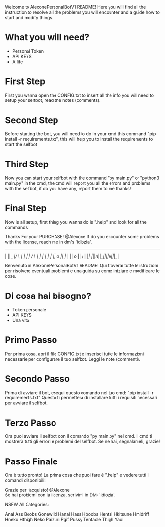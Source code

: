 Welcome to AlexonePersonalBotV1 README!
Here you will find all the instruction to resolve all the problems you will encounter 
and a guide how to start and modify things.

# What you will need?

- Personal Token
- API KEYS
- A life

# First Step
First you wanna open the CONFIG.txt to insert all the info you will need to setup your selfbot,
read the notes (comments).

# Second Step
Before starting the bot, you will need to do in your cmd this command "pip install -r requirements.txt",
this will help you to install the requirements to start the selfbot

# Third Step
Now you can start your selfbot with the command "py main.py" or "python3 main.py" in the cmd, the cmd will report you all the errors
and problems with the selfbot, if do you have any, report them to me thanks!

# Final Step
Now is all setup, first thing you wanna do is ".help" and look for all the commands!

Thanks For your PURCHASE! @Alexone
If do you encounter some problems with the license, reach me in dm's 'idiozia'.

 _  ___  _   _    _   _   _  _ 
| ||_ _|/ \ | |  | | / \ | \| |
| | | || o || |_ | || o || \\ |
|_| |_||_n_||___||_||_n_||_|\_|
                               
Benvenuto in AlexonePersonalBotV1 README!
Qui troverai tutte le istruzioni per risolvere eventuali problemi
e una guida su come iniziare e modificare le cose.

# Di cosa hai bisogno?

- Token personale
- API KEYS
- Una vita

# Primo Passo
Per prima cosa, apri il file CONFIG.txt e inserisci tutte le informazioni necessarie per configurare il tuo selfbot.
Leggi le note (commenti).

# Secondo Passo
Prima di avviare il bot, esegui questo comando nel tuo cmd: "pip install -r requirements.txt"
Questo ti permetterà di installare tutti i requisiti necessari per avviare il selfbot.

# Terzo Passo
Ora puoi avviare il selfbot con il comando "py main.py" nel cmd. Il cmd ti mostrerà tutti gli errori
e problemi del selfbot. Se ne hai, segnalameli, grazie!

# Passo Finale
Ora è tutto pronto! La prima cosa che puoi fare è ".help" e vedere tutti i comandi disponibili!

Grazie per l’acquisto! @Alexone  
Se hai problemi con la licenza, scrivimi in DM: 'idiozia'.

NSFW All Categories:

Anal 
Ass 
Boobs 
Gonewild 
Hanal 
Hass 
Hboobs 
Hentai 
Hkitsune 
Hmidriff 
Hneko 
Hthigh 
Neko 
Paizuri 
Pgif 
Pussy 
Tentacle 
Thigh 
Yaoi
